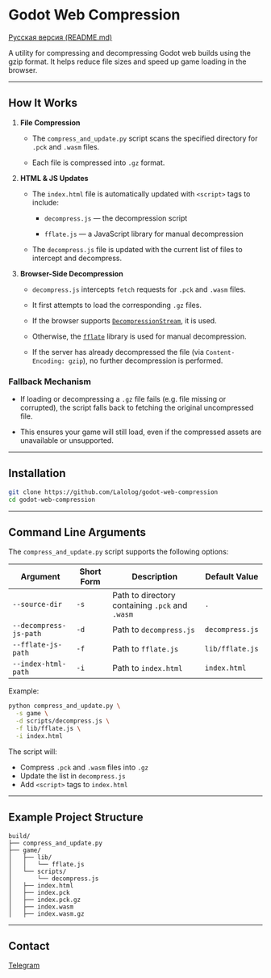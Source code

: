 # Godot Web Compression

[Русская версия (README.md)](README.md)

A utility for compressing and decompressing Godot web builds using the gzip format. It helps reduce file sizes and speed up game loading in the browser.

---

## How It Works

1. **File Compression**

   - The `compress_and_update.py` script scans the specified directory for `.pck` and `.wasm` files.

   - Each file is compressed into `.gz` format.

2. **HTML & JS Updates**

   - The `index.html` file is automatically updated with `<script>` tags to include:

     - `decompress.js` — the decompression script

     - `fflate.js` — a JavaScript library for manual decompression

   - The `decompress.js` file is updated with the current list of files to intercept and decompress.

3. **Browser-Side Decompression**

   - `decompress.js` intercepts `fetch` requests for `.pck` and `.wasm` files.

   - It first attempts to load the corresponding `.gz` files.

   - If the browser supports [`DecompressionStream`](https://developer.mozilla.org/en-US/docs/Web/API/DecompressionStream), it is used.

   - Otherwise, the [`fflate`](https://github.com/101arrowz/fflate) library is used for manual decompression.

   - If the server has already decompressed the file (via `Content-Encoding: gzip`), no further decompression is performed.

### **Fallback Mechanism**

   - If loading or decompressing a `.gz` file fails (e.g. file missing or corrupted), the script falls back to fetching the original uncompressed file.

   - This ensures your game will still load, even if the compressed assets are unavailable or unsupported.

---

## Installation

```bash
git clone https://github.com/Lalolog/godot-web-compression
cd godot-web-compression
```

---

## Command Line Arguments

The `compress_and_update.py` script supports the following options:

| Argument               | Short Form | Description                                        | Default Value          |
|------------------------|------------|----------------------------------------------------|------------------------|
| `--source-dir`         | `-s`       | Path to directory containing `.pck` and `.wasm`    | `.`                    |
| `--decompress-js-path` | `-d`       | Path to `decompress.js`                            | `decompress.js`        |
| `--fflate-js-path`     | `-f`       | Path to `fflate.js`                                | `lib/fflate.js`        |
| `--index-html-path`    | `-i`       | Path to `index.html`                               | `index.html`           |

Example:

```bash
python compress_and_update.py \
  -s game \
  -d scripts/decompress.js \
  -f lib/fflate.js \
  -i index.html
```

The script will:
- Compress `.pck` and `.wasm` files into `.gz`
- Update the list in `decompress.js`
- Add `<script>` tags to `index.html`

---

## Example Project Structure

```
build/
├── compress_and_update.py
├── game/
│   ├── lib/
│   │   └── fflate.js
│   └── scripts/
│       └── decompress.js
│   ├── index.html
│   ├── index.pck
│   ├── index.pck.gz
│   ├── index.wasm
│   ├── index.wasm.gz
```

---

## Contact

[Telegram](https://t.me/Lalolog)
